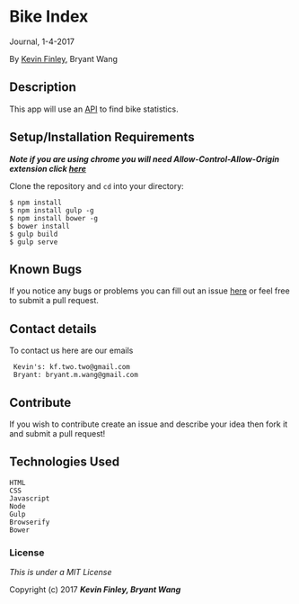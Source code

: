 # Bike Index

 Journal, 1-4-2017

 By [Kevin Finley](http://www.kfinley.com), Bryant Wang

## Description

This app will use an [API](https://bikeindex.org/documentation/api_v3) to find bike statistics.

## Setup/Installation Requirements

***Note if you are using chrome you will need Allow-Control-Allow-Origin extension click [here](https://chrome.google.com/webstore/detail/allow-control-allow-origi/nlfbmbojpeacfghkpbjhddihlkkiljbi?hl=en)***

Clone the repository and `cd` into your directory:
```
$ npm install
$ npm install gulp -g
$ npm install bower -g
$ bower install
$ gulp build
$ gulp serve
```

## Known Bugs

If you notice any bugs or problems you can fill out an issue [here](http://www.github.com/kftwotwo/bike_index/issues) or feel free to submit a pull request.

## Contact details
To contact us here are our emails
```
 Kevin's: kf.two.two@gmail.com
 Bryant: bryant.m.wang@gmail.com
```

## Contribute
If you wish to contribute create an issue and describe your idea then fork it and submit a pull request!

## Technologies Used
```
HTML
CSS
Javascript
Node
Gulp
Browserify
Bower
```
### License

*This is under a MIT License*

Copyright (c) 2017 **_Kevin Finley, Bryant Wang_**
